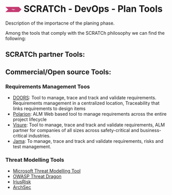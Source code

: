 # <img src="../images/plan.png" alt ='plan'  width="10%" > SCRATCh - DevOps - Plan Tools

Description of the importacne of the planing phase.



Among the tools that comply with the SCRATCh philosophy we can find the following:

## **SCRATCh partner Tools**:




## **Commercial/Open source Tools**:

### Requirements Management Toos
* [DOORS]: Tool to manage, trace and track and validate requirements. Requirements management in a centralized location, Traceability that links requirements to design items
* [Polarion]: ALM Web based tool to manage requirements across the entire project lifecycle
* [Visure]: Tool to manage, trace and track and validate requirements, ALM partner for companies of all sizes across safety-critical and business-critical industries.
* [Jama]: To manage, trace and track and validate requirements, risks and test management.
### Threat Modelling Tools
* [Microsoft Threat Modelling Tool]
* [OWASP Threat Dragon]
* [IriusRisk] 
* [ArchSec]

[Microsoft Threat Modelling Tool]: https://www.microsoft.com/en-us/securityengineering/sdl/threatmodeling
[OWASP Threat Dragon]: https://owasp.org/www-project-threat-dragon/
[DOORS]: https://www.ibm.com/es-es/products/requirements-management
[Polarion]: https://polarion.plm.automation.siemens.com/products/polarion-alm
[Visure]: https://visuresolutions.com/
[Jama]: https://www.jamasoftware.com/
[ArchSec]: https://archsec.informatik.uni-bremen.de
[IriusRisk]: https://www.iriusrisk.com/
